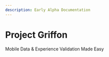 ```yaml
---
description: Early Alpha Documentation
---
```


# Project Griffon

Mobile Data & Experience Validation Made Easy

